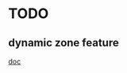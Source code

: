 # TODO

## dynamic zone feature

[doc](https://strapi.io/blog/how-to-create-pages-on-the-fly-with-dynamic-zone)
